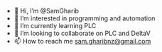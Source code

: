 - 👋 Hi, I’m @SamGharib
- 👀 I’m interested in programming and automation
- 🌱 I’m currently learning PLC 
- 💞️ I’m looking to collaborate on PLC and DeltaV
- 📫 How to reach me sam.gharibnz@gmail.com

<!---
SamGharib/SamGharib is a ✨ special ✨ repository because its `README.md` (this file) appears on your GitHub profile.
You can click the Preview link to take a look at your changes.
--->
